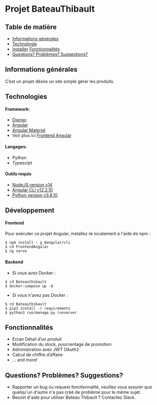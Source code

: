 # Projet BateauThibault

## Table de matière
* [Informations générales](#Informations-générales)
* [Technologie](#Téchnology)
* [Installer](#Installer) [Fonctionnalités](#Fonctionnalités) 
* [Questions? Problèmes? Suggestions?](#Questions-Problèmes-Suggestions)

## Informations générales
C’est un projet désire un site simple gérer les produits.

## Technologies

#### Framework:
* [Django](https://www.djangoproject.com/)
* [Angular](https://angular.io/)
* [Angular Material](https://material.angular.io/)
* Voir plus ici [Frontend Angular](https://github.com/cfa-2022/BateauThibault/tree/develop/FrontendAngular#readme)
   
#### Langages:
* Python
* Typescipt
   
#### Outils requis
* [NodeJS version v14](https://nodejs.org/download/release/latest-v14.x/)
* [Angular CLI v12.2.10](https://newreleases.io/project/github/angular/angular-cli/release/12.2.10)
* [Python version v3.8.10](https://www.python.org/downloads/release/python-3810/)

## Développement
#### Frontend
Pour exécuter ce projet Angular, installez-le localement à l'aide de npm :
```
$ npm install - g @angular/cli
$ cd FrontendAngular
$ ng serve
```

#### Backend
- Si vous avez Docker : 

```
$ cd Bateauthibault
$ docker-compose up -d
```


- Si vous n'avez pas Docker : 

```
$ cd Bateauthibault
$ pip3 install -r requirements
$ python3 run/manage.py runserver
```

## Fonctionnalités
* Ecran Détail d’un produit
* Modification du stock, pourcentage de promotion
* Administration avec JWT OAuth2
* Calcul de chiffre d’affaire
* ... and more!

## Questions? Problèmes? Suggestions?
* Rapporter un bug ou request fonctionnalité, veuillez vous assurer que quelqu'un d'autre n'a pas créé de problème pour le même sujet.
* Besoin d'aide pour utiliser Bateau Thibault ? Contactez Slack.
